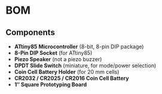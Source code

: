 # BOM

## Components
- **ATtiny85 Microcontroller** (8-bit, 8-pin DIP package)  
- **8-Pin DIP Socket** (for ATtiny85)  
- **Piezo Speaker** (not a piezo buzzer)  
- **DPDT Slide Switch** (miniature, for mode/power selection)  
- **Coin Cell Battery Holder** (for 20 mm cells)  
- **CR2032 / CR2025 / CR2016 Coin Cell Battery**  
- **1″ Square Prototyping Board**  
